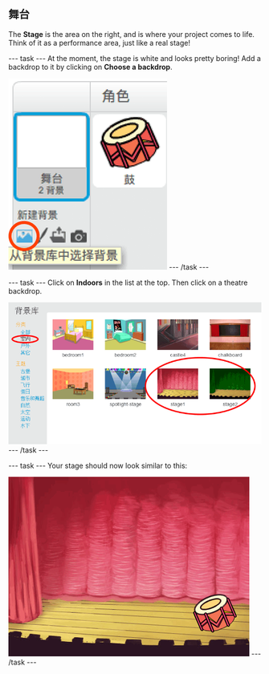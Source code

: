 ## 舞台

The **Stage** is the area on the right, and is where your project comes to life. Think of it as a performance area, just like a real stage!

\--- task \--- At the moment, the stage is white and looks pretty boring! Add a backdrop to it by clicking on **Choose a backdrop**.

![截屏](images/band-stage-choose.png) \--- /task \---

\--- task \--- Click on **Indoors** in the list at the top. Then click on a theatre backdrop.

![截屏](images/band-backdrop.png) \--- /task \---

\--- task \--- Your stage should now look similar to this:

![截屏](images/band-stage.png) \--- /task \---